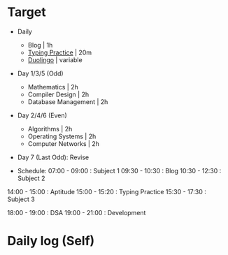 # Target

- Daily
    - Blog | 1h
    - [Typing Practice](https://www.typing.com/) | 20m
    - [Duolingo](https://www.duolingo.com/) | variable

- Day 1/3/5 (Odd)
    - Mathematics | 2h
    - Compiler Design | 2h
    - Database Management | 2h

- Day 2/4/6 (Even)
    - Algorithms | 2h
    - Operating Systems | 2h
    - Computer Networks | 2h
    
- Day 7 (Last Odd): Revise

- Schedule:
07:00 - 09:00 : Subject 1
09:30 - 10:30 : Blog
10:30 - 12:30 : Subject 2

14:00 - 15:00 : Aptitude
15:00 - 15:20 : Typing Practice
15:30 - 17:30 : Subject 3

18:00 - 19:00 : DSA
19:00 - 21:00 : Development

# Daily log (Self)

